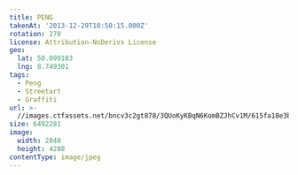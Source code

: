 ```yaml
---
title: PENG
takenAt: '2013-12-29T10:50:15.000Z'
rotation: 270
license: Attribution-NoDerivs License
geo:
  lat: 50.099103
  lng: 8.749301
tags:
  - Peng
  - Streetart
  - Graffiti
url: >-
  //images.ctfassets.net/bncv3c2gt878/3QUoKyKBqN6KomBZJhCv1M/615fa18e3b9ab31ce6bf28e10ece5ed1/peng_11625646704_o
size: 6492281
image:
  width: 2848
  height: 4288
contentType: image/jpeg
---
```



